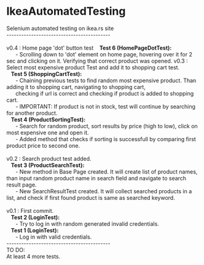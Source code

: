 # IkeaAutomatedTesting
 Selenium automated testing on ikea.rs site
 <br>------------------------------------------<br>
 <br>
v0.4 : Home page 'dot' button test
      &nbsp;&nbsp;&nbsp;**Test 6 (HomePageDotTest):** <br>
      &nbsp;&nbsp;&nbsp;&nbsp;&nbsp;&nbsp;- Scrolling down to 'dot' element on home page, hovering over it for 2 sec and clicking on it. Verifying that correct product was opened.
v0.3 : Select most expensive product Test and add it to shopping cart test.<br>
      &nbsp;&nbsp;&nbsp;**Test 5 (ShoppingCartTest):** <br>
              &nbsp;&nbsp;&nbsp;&nbsp;&nbsp;&nbsp;- Chaining previous tests to find random most expensive product. Than adding it to shopping cart, navigating to shopping cart, <br>
              &nbsp;&nbsp;&nbsp;&nbsp;&nbsp;&nbsp;checking if url is correct and checking if product is added to shopping cart. <br>
              &nbsp;&nbsp;&nbsp;&nbsp;&nbsp;&nbsp;- IMPORTANT: If product is not in stock, test will continue by searching for another product.<br>
      &nbsp;&nbsp;&nbsp;**Test 4 (ProductSortingTest):** <br>
              &nbsp;&nbsp;&nbsp;&nbsp;&nbsp;&nbsp;- Search for random product, sort results by price (high to low), click on most expensive one and open it. <br>
              &nbsp;&nbsp;&nbsp;&nbsp;&nbsp;&nbsp;- Added method that checks if sorting is successfull by comparing first product price to second one. <br>
<br>
v0.2 : Search product test added.<br>
      &nbsp;&nbsp;&nbsp;**Test 3 (ProductSearchTest):** <br>
              &nbsp;&nbsp;&nbsp;&nbsp;&nbsp;&nbsp;- New method in Base Page created. It will create list of product names, than input random product name in search field and navigate to search result page. <br>
              &nbsp;&nbsp;&nbsp;&nbsp;&nbsp;&nbsp;- New SearchResultTest created. It will collect searched products in a list, and check if first found product is same as searched keyword.<br>
<br>
v0.1 : First commit.<br>
      &nbsp;&nbsp;&nbsp;**Test 2 (LoginTest):**<br>
             &nbsp;&nbsp;&nbsp;&nbsp;&nbsp;&nbsp;- Try to log in with random generated invalid credentials.<br>
      &nbsp;&nbsp;&nbsp;**Test 1 (LoginTest):**<br>
             &nbsp;&nbsp;&nbsp;&nbsp;&nbsp;&nbsp;- Log in with valid credentials.<br>
 ------------------------------------------<br>
 TO DO:<br>
 At least 4 more tests.<br>
